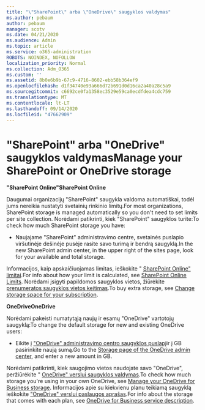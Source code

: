 ```yaml
---
title: "\"SharePoint\" arba \"OneDrive\" saugyklos valdymas"
ms.author: pebaum
author: pebaum
manager: scotv
ms.date: 04/21/2020
ms.audience: Admin
ms.topic: article
ms.service: o365-administration
ROBOTS: NOINDEX, NOFOLLOW
localization_priority: Normal
ms.collection: Adm_O365
ms.custom: ''
ms.assetid: 8b0e6b9b-67c9-4716-8602-ebb58b364ef9
ms.openlocfilehash: d1f34740e93a666d72b691d0d16ca2a40a28c5a9
ms.sourcegitcommit: c6692ce0fa1358ec3529e59ca0ecdfdea4cdc759
ms.translationtype: MT
ms.contentlocale: lt-LT
ms.lasthandoff: 09/14/2020
ms.locfileid: "47662909"
---
```

# <a name="manage-your-sharepoint-or-onedrive-storage"></a><span data-ttu-id="cb13f-102">"SharePoint" arba "OneDrive" saugyklos valdymas</span><span class="sxs-lookup"><span data-stu-id="cb13f-102">Manage your SharePoint or OneDrive storage</span></span>

 <span data-ttu-id="cb13f-103">**"SharePoint Online"**</span><span class="sxs-lookup"><span data-stu-id="cb13f-103">**SharePoint Online**</span></span>
  
<span data-ttu-id="cb13f-104">Daugumai organizacijų "SharePoint" saugykla valdoma automatiškai, todėl jums nereikia nustatyti svetainių rinkinio limitų.</span><span class="sxs-lookup"><span data-stu-id="cb13f-104">For most organizations, SharePoint storage is managed automatically so you don't need to set limits per site collection.</span></span> <span data-ttu-id="cb13f-105">Norėdami patikrinti, kiek "SharePoint" saugyklos turite:</span><span class="sxs-lookup"><span data-stu-id="cb13f-105">To check how much SharePoint storage you have:</span></span>
  
- <span data-ttu-id="cb13f-106">Naujajame "SharePoint" administravimo centre, svetainės puslapio viršutinėje dešinėje pusėje rasite savo turimą ir bendrą saugyklą.</span><span class="sxs-lookup"><span data-stu-id="cb13f-106">In the new SharePoint admin center, in the upper right of the sites page, look for your available and total storage.</span></span>
    
<span data-ttu-id="cb13f-107">Informacijos, kaip apskaičiuojamas limitas, ieškokite " [SharePoint Online" limitai](https://go.microsoft.com/fwlink/p/?LinkID=856113).</span><span class="sxs-lookup"><span data-stu-id="cb13f-107">For info about how your limit is calculated, see [SharePoint Online Limits](https://go.microsoft.com/fwlink/p/?LinkID=856113).</span></span> <span data-ttu-id="cb13f-108">Norėdami įsigyti papildomos saugyklos vietos, žiūrėkite [prenumeratos saugyklos vietos keitimas](https://go.microsoft.com/fwlink/?linkid=866428).</span><span class="sxs-lookup"><span data-stu-id="cb13f-108">To buy extra storage, see [Change storage space for your subscription](https://go.microsoft.com/fwlink/?linkid=866428).</span></span>
  
 <span data-ttu-id="cb13f-109">**OneDrive**</span><span class="sxs-lookup"><span data-stu-id="cb13f-109">**OneDrive**</span></span>
  
<span data-ttu-id="cb13f-110">Norėdami pakeisti numatytąją naujų ir esamų "OneDrive" vartotojų saugyklą:</span><span class="sxs-lookup"><span data-stu-id="cb13f-110">To change the default storage for new and existing OneDrive users:</span></span>
  
- <span data-ttu-id="cb13f-111">Eikite į ["OneDrive" administravimo centro saugyklos puslapį](https://admin.onedrive.com/?v=StorageSettings)ir į GB pasirinkite naują sumą.</span><span class="sxs-lookup"><span data-stu-id="cb13f-111">Go to the [Storage page of the OneDrive admin center](https://admin.onedrive.com/?v=StorageSettings), and enter a new amount in GB.</span></span>
    
<span data-ttu-id="cb13f-112">Norėdami patikrinti, kiek saugojimo vietos naudojate savo "OneDrive", peržiūrėkite " [OneDrive" verslui saugyklos valdymas](https://go.microsoft.com/fwlink/?linkid=866429).</span><span class="sxs-lookup"><span data-stu-id="cb13f-112">To check how much storage you're using in your own OneDrive, see [Manage your OneDrive for Business storage](https://go.microsoft.com/fwlink/?linkid=866429).</span></span> <span data-ttu-id="cb13f-113">Informacijos apie su kiekvienu planu teikiamą saugyklą ieškokite ["OneDrive" verslui paslaugos aprašas](https://go.microsoft.com/fwlink/p/?LinkID=826071).</span><span class="sxs-lookup"><span data-stu-id="cb13f-113">For info about the storage that comes with each plan, see [OneDrive for Business service description](https://go.microsoft.com/fwlink/p/?LinkID=826071).</span></span>
  


